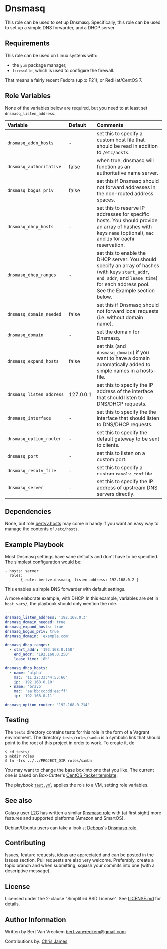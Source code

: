 # Dnsmasq

This role can be used to set up Dnsmasq. Specifically, this role can be used to set up a simple DNS forwarder, and a DHCP server.

## Requirements

This role can be used on Linux systems with:

* the `yum` package manager,
* `firewalld`, which is used to configure the firewall.

That means a fairly recent Fedora (up to F21), or RedHat/CentOS 7.

## Role Variables

None of the variables below are required, but you need to at least set `dnsmasq_listen_address`.

| Variable                 | Default   | Comments                                                                                                                                                                               |
| :---                     | :---      | :---                                                                                                                                                                                   |
| `dnsmasq_addn_hosts`     | -         | set this to specify a custom host file that should be read in addition to `/etc/hosts`.                                                                                                |
| `dnsmasq_authoritative`  | false     | when true, dnsmasq will function as an authoritative name server.                                                                                                                      |
| `dnsmasq_bogus_priv`     | false     | set this if Dnsmasq should not forward addresses in the non-routed address spaces.                                                                                                     |
| `dnsmasq_dhcp_hosts`     | -         | set this to reserve IP addresses for specific hosts. You should provide an array of hashes with keys `name` (optional), `mac` and `ip` for eachi reservation.                          |
| `dnsmasq_dhcp_ranges`    | -         | set this to enable the DHCP server. You should specify an array of hashes (with keys `start_addr`, `end_addr`, and `lease_time`) for each address pool. See the Example section below. |
| `dnsmasq_domain_needed`  | false     | set this if Dnsmasq should not forward local requests (i.e. without domain name).                                                                                                      |
| `dnsmasq_domain`         | -         | set the domain for Dnsmasq.                                                                                                                                                            |
| `dnsmasq_expand_hosts`   | false     | set this (and `dnsmasq_domain`) if you want to have a domain automatically added to simple names in a hosts-file.                                                                      |
| `dnsmasq_listen_address` | 127.0.0.1 | set this to specify the IP address of the interface that should listen to DNS/DHCP requests.                                                                                           |
| `dnsmasq_interface` | -              | set this to specify the the interface that should listen to DNS/DHCP requests.                                                                                           |
| `dnsmasq_option_router`  | -         | set this to specify the default gateway to be sent to clients.                                                                                                                         |
| `dnsmasq_port`           | -         | set this to listen on a custom port.                                                                                                                                                   |
| `dnsmasq_resolv_file`    | -         | set this to specify a custom `resolv.conf` file.                                                                                                                                       |
| `dnsmasq_server`         | -         | set this to specify the IP address of upstream DNS servers directly.                                                                                                                   |

## Dependencies

None, but role [bertvv.hosts](https://galaxy.ansible.com/list#/roles/4617) may come in handy if you want an easy way to manage the contents of `/etc/hosts`.

## Example Playbook

Most Dnsmasq settings have sane defaults and don't have to be specified. The simplest configuration would be:

    - hosts: server
      roles:
         - { role: bertvv.dnsmasq, listen-address: 192.168.0.2 }

This enables a simple DNS forwarder with default settings.

A more elaborate example, with DHCP. In this example, variables are set in `host_vars/`, the playbook should only mention the role.

```Yaml
---
dnsmasq_listen_address: '192.168.0.2'
dnsmasq_domain_needed: true
dnsmasq_expand_hosts: true
dnsmasq_bogus_priv: true
dnsmasq_domain: 'example.com'

dnsmasq_dhcp_ranges:
  - start_addr: '192.168.0.150'
    end_addr: '192.168.0.250'
    lease_time: '8h'

dnsmasq_dhcp_hosts:
  - name: 'alpha'
    mac: '11:22:33:44:55:66'
    ip: '192.168.0.10'
  - name: 'bravo'
    mac: 'aa:bb:cc:dd:ee:ff'
    ip: '192.168.0.11'

dnsmasq_option_router: '192.168.0.254'
```

## Testing

The `tests` directory contains tests for this role in the form of a Vagrant environment. The directory `tests/roles/samba` is a symbolic link that should point to the root of this project in order to work. To create it, do

```ShellSession
$ cd tests/
$ mkdir roles
$ ln -frs ../../PROJECT_DIR roles/samba
```

You may want to change the base box into one that you like. The current one is based on Box-Cutter's [CentOS Packer template](https://github.com/boxcutter/centos).

The playbook [`test.yml`](tests/test.yml) applies the role to a VM, setting role variables.

## See also

Galaxy user [L2G](https://galaxy.ansible.com/list#/users/11257) has written a similar [Dnsmasq role](https://galaxy.ansible.com/list#/roles/3030) with (at first sight) more features and supported platforms (Amazon and SmartOS).

Debian/Ubuntu users can take a look at [Debops](https://galaxy.ansible.com/list#/users/6081)'s [Dnsmasq role](https://galaxy.ansible.com/list#/roles/1561).

## Contributing

Issues, feature requests, ideas are appreciated and can be posted in the Issues section. Pull requests are also very welcome. Preferably, create a topic branch and when submitting, squash your commits into one (with a descriptive message).

## License

Licensed under the 2-clause "Simplified BSD License". See [LICENSE.md](/LICENSE.md) for details.

## Author Information

Written by Bert Van Vreckem <bert.vanvreckem@gmail.com>

Contributions by: [Chris James](https://github.com/etcet)

